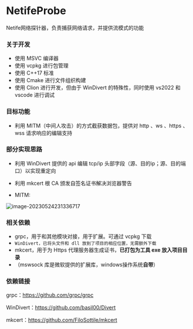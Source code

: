 # NetifeProbe
Netife网络探针器，负责捕获网络请求，并提供流模式的功能



### 关于开发

- 使用 MSVC 编译器
- 使用 vcpkg 进行包管理
- 使用 C++17 标准
- 使用 Cmake 进行文件组织构建
- 使用 Clion 进行开发，但由于 WinDivert 的特殊性，同时使用 vs2022 和 vscode 进行调试

### 目标功能

- 利用 MITM（中间人攻击）的方式截获数据包，提供对 http 、ws 、https 、wss 请求响应的编辑支持



### 部分实现思路

- 利用 WinDivert 提供的 api 编辑 tcp/ip 头部字段（源、目的ip；源、目的端口）以实现重定向

- 利用 mkcert 根 CA 颁发自签名证书解决浏览器警告

- MITM:

![image-20230524231336717](http://120.27.140.30:89/imgs/2023/06/image-20230524231336717.png)



### 相关依赖

- grpc，用于和其他模块对接，用于扩展。可通过 vcpkg 下载
- `WinDivert，已将头文件和 dll 放到了项目的相应位置，无需额外下载`
- mkcert，用于为 Https 代理服务器生成证书，**已打包为工具 exe 放入项目目录**
- （mswsock 库是微软提供的扩展库，windows操作系统**自带**）





### 依赖链接

grpc：https://github.com/grpc/grpc

WinDivert：https://github.com/basil00/Divert

mkcert：https://github.com/FiloSottile/mkcert


